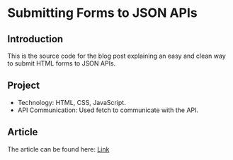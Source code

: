 # Submitting Forms to JSON APIs
## Introduction
This is the source code for the blog post explaining an easy and clean way to submit HTML forms to JSON APIs.
## Project
- Technology: HTML, CSS, JavaScript.
- API Communication: Used fetch to communicate with the API.
## Article
The article can be found here:
[Link](https://dev.to/amjadmh73/submit-html-forms-to-json-apis-easily-5hfn-temp-slug-8721896?preview=1fa1c3ac8c7a6dbca85f80dfa892e2efd48bfdbfa20a8c224cd5489aae85b2808c1368b8b89c257cd1ba3fd7d13a29501ec5cbb767ef87921e792862)